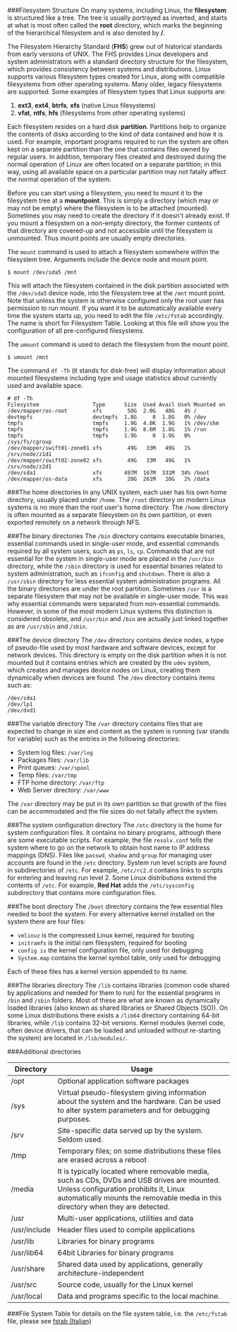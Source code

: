 ###Filesystem Structure
On many systems, including Linux, the **filesystem** is structured like a tree. The tree is usually portrayed as inverted, and starts at what is most often called the **root** directory, which marks the beginning of the hierarchical filesystem and is also denoted by **/**.

The Filesystem Hierarchy Standard (**FHS**) grew out of historical standards from early versions of UNIX. The FHS provides Linux developers and system administrators with a standard directory structure for the filesystem, which provides consistency between systems and distributions. Linux supports various filesystem types created for Linux, along with compatible filesystems from other operating systems. Many older, legacy filesystems are supported. Some examples of filesystem types that Linux supports are:

1. **ext3**, **ext4**, **btrfs**, **xfs** (native Linux filesystems)
2. **vfat**, **ntfs**, **hfs** (filesystems from other operating systems)

Each filesystem resides on a hard disk **partition**. Partitions help to organize the contents of disks according to the kind of data contained and how it is used. For example, important programs required to run the system are often kept on a separate partition than the one that contains files owned by regular users. In addition, temporary files created and destroyed during the normal operation of Linux are often located on a separate partition; in this way, using all available space on a particular partition may not fatally affect the normal operation of the system.

Before you can start using a filesystem, you need to mount it to the filesystem tree at a **mountpoint**. This is simply a directory (which may or may not be empty) where the filesystem is to be attached (mounted). Sometimes you may need to create the directory if it doesn't already exist. If you mount a filesystem on a non-empty directory, the former contents of that directory are covered-up and not accessible until the filesystem is unmounted. Thus mount points are usually empty directories.

The ``mount`` command is used to attach a filesystem somewhere within the filesystem tree. Arguments include the device node and mount point.
```
$ mount /dev/sda5 /mnt
```
This will attach the filesystem contained in the disk partition associated with the ``/dev/sda5`` device node, into the filesystem tree at the ``/mnt`` mount point. Note that unless the system is otherwise configured only the root user has permission to run mount. If you want it to be automatically available every time the system starts up, you need to edit the file ``/etc/fstab`` accordingly. The name is short for Filesystem Table. Looking at this file will show you the configuration of all pre-configured filesystems.

The ``umount`` command is used to detach the filesystem from the mount point.
```
$ umount /mnt
```

The command ``df -Th`` (it stands for disk-free) will display information about mounted filesystems including type and usage statistics about currently used and available space.

```
# df -Th
Filesystem                 Type      Size  Used Avail Use% Mounted on
/dev/mapper/os-root        xfs        50G  2.0G   48G   4% /
devtmpfs                   devtmpfs  1.8G     0  1.8G   0% /dev
tmpfs                      tmpfs     1.9G  4.0K  1.9G   1% /dev/shm
tmpfs                      tmpfs     1.9G  8.6M  1.8G   1% /run
tmpfs                      tmpfs     1.9G     0  1.9G   0% /sys/fs/cgroup
/dev/mapper/swift01-zone01 xfs        49G   33M   49G   1% /srv/node/z1d1
/dev/mapper/swift02-zone02 xfs        49G   33M   49G   1% /srv/node/z2d1
/dev/sda1                  xfs       497M  167M  331M  34% /boot
/dev/mapper/os-data        xfs        20G  261M   20G   2% /data
```

###The home directories
In any UNIX system, each user has his own home directory, usually placed under ``/home``. The ``/root`` directory on modern Linux systems is no more than the root user's home directory. The ``/home`` directory is often mounted as a separate filesystem on its own partition, or even exported remotely on a network through NFS.

###The binary directories
The ``/bin`` directory contains executable binaries, essential commands used in single-user mode, and essential commands required by all system users, such as ``ps``, ``ls``, ``cp``. Commands that are not essential for the system in single-user mode are placed in the ``/usr/bin`` directory, while the ``/sbin`` directory is used for essential binaries related to system administration, such as ``ifconfig`` and ``shutdown``. There is also a ``/usr/sbin`` directory for less essential system administration programs. All the binary directories are under the root partition. Sometimes ``/usr`` is a separate filesystem that may not be available in single-user mode. This was why essential commands were separated from non-essential commands. However, in some of the most modern Linux systems this distinction is considered obsolete, and ``/usr/bin`` and ``/bin`` are actually just linked together as are ``/usr/sbin`` and ``/sbin``.

###The device directory
The ``/dev`` directory contains device nodes, a type of pseudo-file used by most hardware and software devices, except for network devices. This directory is empty on the disk partition when it is not mounted but it contains entries which are created by the ``udev`` system, which creates and manages device nodes on Linux, creating them dynamically when devices are found. The ``/dev`` directory contains items such as:
```
/dev/sda1
/dev/lp1
/dev/dvd1
```

###The variable directory
The ``/var`` directory contains files that are expected to change in size and content as the system is running (var stands for variable) such as the entries in the following directories:

* System log files: ``/var/log``
* Packages files: ``/var/lib``
* Print queues: ``/var/spool``
* Temp files: ``/var/tmp``
* FTP home directory: ``/var/ftp``
* Web Server directory: ``/var/www``

The ``/var`` directory may be put in its own partition so that growth of the files can be accommodated and the file sizes do not fatally affect the system.

###The system configuration directory
The ``/etc`` directory is the home for system configuration files. It contains no binary programs, although there are some executable scripts. For example, the file ``resolv.conf`` tells the system where to go on the network to obtain host name to IP address mappings (DNS). Files like ``passwd``, ``shadow`` and ``group`` for managing user accounts are found in the ``/etc`` directory. System run level scripts are found in subdirectories of ``/etc``. For example, ``/etc/rc2.d`` contains links to scripts for entering and leaving run level 2. Some Linux distributions extend the contents of ``/etc``. For example, **Red Hat** adds the ``/etc/sysconfig`` subdirectory that contains more configuration files.

###The boot directory
The ``/boot`` directory contains the few essential files needed to boot the system. For every alternative kernel installed on the system there are four files:

* ``vmlinuz`` is the compressed Linux kernel, required for booting
* ``initramfs`` is the initial ram filesystem, required for booting
* ``config is`` the kernel configuration file, only used for debugging
* ``System.map`` contains the kernel symbol table, only used for debugging

Each of these files has a kernel version appended to its name.

###The libraries directory
The ``/lib`` contains libraries (common code shared by applications and needed for them to run) for the essential programs in ``/bin`` and ``/sbin`` folders. Most of these are what are known as dynamically loaded libraries (also known as shared libraries or Shared Objects (SO)). On some Linux distributions there exists a ``/lib64`` directory containing 64-bit libraries, while ``/lib`` contains 32-bit versions. Kernel modules (kernel code, often device drivers, that can be loaded and unloaded without re-starting the system) are located in ``/lib/modules/``.

###Additional directories

|Directory|Usage|
|---------|-----|
| /opt | Optional application software packages |
| /sys | Virtual pseudo-filesystem giving information about the system and the hardware. Can be used to alter system parameters and for debugging purposes. |
| /srv | Site-specific data served up by the system. Seldom used. |
| /tmp | Temporary files; on some distributions these files are erased across a reboot |
| /media | It is typically located where removable media, such as CDs, DVDs and USB drives are mounted. Unless configuration prohibits it, Linux automatically mounts the removable media in this directory when they are detected. |
| /usr | Multi-user applications, utilities and data |
| /usr/include | Header files used to compile applications |
| /usr/lib | Libraries for binary programs |
| /usr/lib64 | 64bit Libraries for binary programs |
| /usr/share | Shared data used by applications, generally architecture-independent |
| /usr/src | Source code, usually for the Linux kernel |
| /usr/local | Data and programs specific to the local machine. |

###File System Table
for details on the file system table, i.e. the ``/etc/fstab`` file, please see [fstab (Italian)](https://wiki.archlinux.org/index.php/Fstab_%28Italiano%29#Dischi_esterni)

